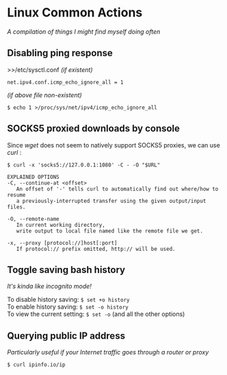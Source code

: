 # Linux Common Actions
*A compilation of things I might find myself doing often*

## Disabling ping response
\>\>/etc/sysctl.conf *(if existent)*

	net.ipv4.conf.icmp_echo_ignore_all = 1
*(if above file non-existent)*  

	$ echo 1 >/proc/sys/net/ipv4/icmp_echo_ignore_all

## SOCKS5 proxied downloads by console
Since _wget_ does not seem to natively support SOCKS5 proxies, we can use _curl_ :
```
$ curl -x 'socks5://127.0.0.1:1080' -C - -O "$URL"

EXPLAINED OPTIONS
-C, --continue-at <offset>
   An offset of '-' tells curl to automatically find out where/how to resume
   a previously-interrupted transfer using the given output/input files.

-O, --remote-name
   In current working directory,
   write output to local file named like the remote file we get.

-x, --proxy [protocol://]host[:port]
   If protocol:// prefix omitted, http:// will be used.
```

<!--
## Metasploit Framework quick start
`msfdb init` - Initialise database for first time use.  
`msfupdate` - Update Metasploit Framework (MSF) at the start of almost all operations _if safe to do so_.  
`msfconsole` - Begin application.

#### In MSF Console:  
_Context-sensitive help is available by running `help`. Run `help $command` for command-specific help._  
`grep`/`search` - Identify exploit to use.  
`use $exploitName` - Select exploit.  
`show`:
- `show payloads` - List available payloads. _Meterpreter recommended._ Set via `set payload $payloadName`.
- `show options` - List available exploit settings. Set via `set $optionName $value`.
- `show missing` - List missing required settings.
- `show post` - List all post-exploitation modules. After finding a working exploit, useful for making your life easier.
- Module-specific listings are available via `help show`.  
  Of note: `evasion`, `targets`, `actions`
> Avoid running `show exploits`. This takes a long time listing all exploits.

`run`/`exploit` - Attempt exploit.

#### _post/multi/manage/shell_to_meterpreter_
This particular post-exploitation module can be used to upgrade an obtained shell into a meterpreter. Useful for easier file exfiltration.

1. If you are currently in the shell session, background the session via Ctrl+Z.
1. Enter `use multi/manage/shell_to_meterpreter`.
1. Use `sessions` to determine session number of shell.  
   `set SESSION $shellSessionNumber` as appropriate.
1. `run` to spawn meterpreter. Sometimes takes more than one try.
1. Switch to the meterpreter via `sessions -i $meterpreterSessionNumber`.
-->

## Toggle saving bash history
_It's kinda like incognito mode!_

To disable history saving: `$ set +o history`  
To enable history saving: `$ set -o history`  
To view the current setting: `$ set -o` (and all the other options)

## Querying public IP address
_Particularly useful if your Internet traffic goes through a router or proxy_

	$ curl ipinfo.io/ip
